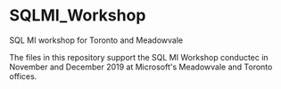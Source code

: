 # SQLMI_Workshop
SQL MI workshop for Toronto and Meadowvale

The files in this repository support the SQL MI Workshop conductec in November and December 2019 at Microsoft's Meadowvale and Toronto offices.